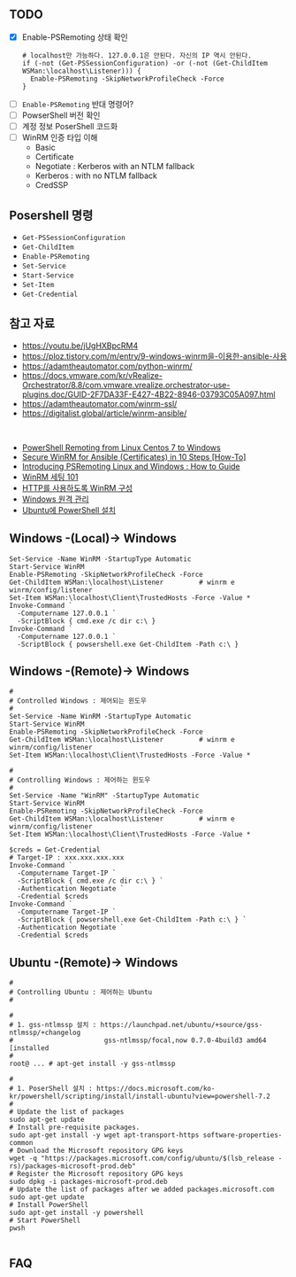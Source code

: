## TODO
- [x] Enable-PSRemoting 상태 확인
  ```shell
  # localhost만 가능하다. 127.0.0.1은 안된다. 자신의 IP 역시 안된다.
  if (-not (Get-PSSessionConfiguration) -or (-not (Get-ChildItem WSMan:\localhost\Listener))) {
    Enable-PSRemoting -SkipNetworkProfileCheck -Force
  }
  ```
- [ ] `Enable-PSRemoting` 반대 명령어?
- [ ] PowserShell 버전 확인
- [ ] 계정 정보 PoserShell 코드화
- [ ] WinRM 인증 타입 이해
  - Basic
  - Certificate
  - Negotiate : Kerberos with an NTLM fallback
  - Kerberos : with no NTLM fallback
  - CredSSP

## Posershell 명령
- `Get-PSSessionConfiguration`
- `Get-ChildItem`
- `Enable-PSRemoting`
- `Set-Service`
- `Start-Service`
- `Set-Item`
- `Get-Credential`

## 참고 자료
- https://youtu.be/jUgHXBpcRM4
- https://ploz.tistory.com/m/entry/9-windows-winrm을-이용한-ansible-사용
- https://adamtheautomator.com/python-winrm/
- https://docs.vmware.com/kr/vRealize-Orchestrator/8.8/com.vmware.vrealize.orchestrator-use-plugins.doc/GUID-2F7DA33F-E427-4B22-8946-03793C05A097.html
- https://adamtheautomator.com/winrm-ssl/
- https://digitalist.global/article/winrm-ansible/

<br/>

- [PowerShell Remoting from Linux Centos 7 to Windows](https://blog.yucas.net/2021/03/25/powershell-remoting-from-linux-to-windows-centos-7/)
- [Secure WinRM for Ansible (Certificates) in 10 Steps [How-To]](https://adamtheautomator.com/ansible-winrm/)
- [Introducing PSRemoting Linux and Windows : How to Guide](https://adamtheautomator.com/psremoting-linux/#Connecting_tofrom_WindowsLinux_with_Password_Authentication)
- [WinRM 세팅 101](https://gist.github.com/ajchemist/5ae3b87add56d39a5b051d860b8bc781)
- [HTTP를 사용하도록 WinRM 구성](https://docs.vmware.com/kr/vRealize-Orchestrator/8.8/com.vmware.vrealize.orchestrator-use-plugins.doc/GUID-D4ACA4EF-D018-448A-866A-DECDDA5CC3C1.html)
- [Windows 원격 관리](https://runebook.dev/ko/docs/ansible/user_guide/windows_winrm)
- [Ubuntu에 PowerShell 설치](https://docs.microsoft.com/ko-kr/powershell/scripting/install/install-ubuntu?view=powershell-7.2)


## Windows -(Local)-> Windows
```shell
Set-Service -Name WinRM -StartupType Automatic
Start-Service WinRM
Enable-PSRemoting -SkipNetworkProfileCheck -Force
Get-ChildItem WSMan:\localhost\Listener         # winrm e winrm/config/listener
Set-Item WSMan:\localhost\Client\TrustedHosts -Force -Value *
Invoke-Command `
  -Computername 127.0.0.1 `
  -ScriptBlock { cmd.exe /c dir c:\ }
Invoke-Command `
  -Computername 127.0.0.1 `
  -ScriptBlock { powsershell.exe Get-ChildItem -Path c:\ }
```

## Windows -(Remote)-> Windows
```shell
#
# Controlled Windows : 제어되는 윈도우
#
Set-Service -Name WinRM -StartupType Automatic
Start-Service WinRM
Enable-PSRemoting -SkipNetworkProfileCheck -Force
Get-ChildItem WSMan:\localhost\Listener         # winrm e winrm/config/listener
Set-Item WSMan:\localhost\Client\TrustedHosts -Force -Value *

#
# Controlling Windows : 제어하는 윈도우
#
Set-Service -Name "WinRM" -StartupType Automatic
Start-Service WinRM
Enable-PSRemoting -SkipNetworkProfileCheck -Force
Get-ChildItem WSMan:\localhost\Listener         # winrm e winrm/config/listener
Set-Item WSMan:\localhost\Client\TrustedHosts -Force -Value *

$creds = Get-Credential
# Target-IP : xxx.xxx.xxx.xxx
Invoke-Command `
  -Computername Target-IP `
  -ScriptBlock { cmd.exe /c dir c:\ } ` 
  -Authentication Negotiate `
  -Credential $creds
Invoke-Command `
  -Computername Target-IP `
  -ScriptBlock { powsershell.exe Get-ChildItem -Path c:\ } ` 
  -Authentication Negotiate `
  -Credential $creds
```

## Ubuntu -(Remote)-> Windows
```shell
#
# Controlling Ubuntu : 제어하는 Ubuntu
#

#
# 1. gss-ntlmssp 설치 : https://launchpad.net/ubuntu/+source/gss-ntlmssp/+changelog
#                       gss-ntlmssp/focal,now 0.7.0-4build3 amd64 [installed
#
root@ ... # apt-get install -y gss-ntlmssp 

#
# 1. PoserShell 설치 : https://docs.microsoft.com/ko-kr/powershell/scripting/install/install-ubuntu?view=powershell-7.2
#
# Update the list of packages
sudo apt-get update
# Install pre-requisite packages.
sudo apt-get install -y wget apt-transport-https software-properties-common
# Download the Microsoft repository GPG keys
wget -q "https://packages.microsoft.com/config/ubuntu/$(lsb_release -rs)/packages-microsoft-prod.deb"
# Register the Microsoft repository GPG keys
sudo dpkg -i packages-microsoft-prod.deb
# Update the list of packages after we added packages.microsoft.com
sudo apt-get update
# Install PowerShell
sudo apt-get install -y powershell
# Start PowerShell
pwsh


```

## FAQ
```
```